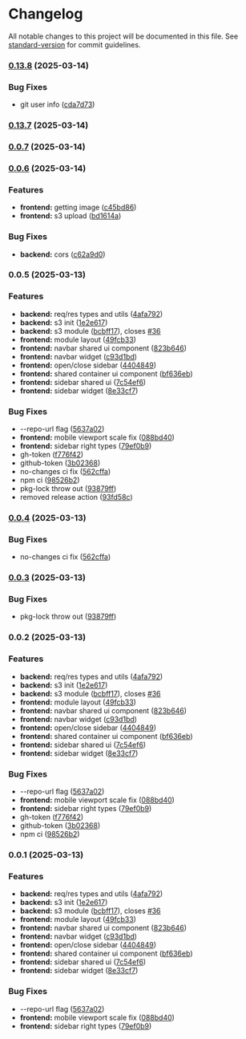 # Changelog

All notable changes to this project will be documented in this file. See [standard-version](https://github.com/conventional-changelog/standard-version) for commit guidelines.

### [0.13.8](https://github.com/idbeholdv18/collider/compare/v0.0.7...v0.13.8) (2025-03-14)


### Bug Fixes

* git user info ([cda7d73](https://github.com/idbeholdv18/collider/commit/cda7d730096277ac7b9b8db1621e930e4a49507b))

### [0.13.7](https://github.com/idbeholdv18/collider/compare/v0.0.7...v0.13.7) (2025-03-14)

### [0.0.7](https://github.com/idbeholdv18/collider/compare/v0.0.6...v0.0.7) (2025-03-14)

### [0.0.6](https://github.com/idbeholdv18/collider/compare/v0.0.5...v0.0.6) (2025-03-14)


### Features

* **frontend:** getting image ([c45bd86](https://github.com/idbeholdv18/collider/commit/c45bd8667bc7e5452fb1a96862612210788e3215))
* **frontend:** s3 upload ([bd1614a](https://github.com/idbeholdv18/collider/commit/bd1614afa1c32e435f79a2d0ddd4774135b586e9))


### Bug Fixes

* **backend:** cors ([c62a9d0](https://github.com/idbeholdv18/collider/commit/c62a9d0f767f2c7124a7d0ef16a901903968d020))

### 0.0.5 (2025-03-13)


### Features

* **backend:** req/res types and utils ([4afa792](https://github.com/idbeholdv18/collider/commit/4afa7923e80159e8096f8f01a908458957a0987c))
* **backend:** s3 init ([1e2e617](https://github.com/idbeholdv18/collider/commit/1e2e617c2dab05c775a4fba9270ec963873db24f))
* **backend:** s3 module ([bcbff17](https://github.com/idbeholdv18/collider/commit/bcbff17a0cea1661acae0235416ee35e1e0c96f6)), closes [#36](https://github.com/idbeholdv18/collider/issues/36)
* **frontend:** module layout ([49fcb33](https://github.com/idbeholdv18/collider/commit/49fcb33ca891002bc2100526f7afb8b468a2fc1d))
* **frontend:** navbar shared ui component ([823b646](https://github.com/idbeholdv18/collider/commit/823b646cc783def094bd3b183048da56e4919ae6))
* **frontend:** navbar widget ([c93d1bd](https://github.com/idbeholdv18/collider/commit/c93d1bd1516f40cf99c8a6b4530c1b027e850cae))
* **frontend:** open/close sidebar ([4404849](https://github.com/idbeholdv18/collider/commit/4404849ccf6cade063358c44789e353fb12a41b3))
* **frontend:** shared container ui component ([bf636eb](https://github.com/idbeholdv18/collider/commit/bf636eb47da3509c4617cb0248983266e638061c))
* **frontend:** sidebar shared ui ([7c54ef6](https://github.com/idbeholdv18/collider/commit/7c54ef62be218519e7b8df2e44132aa7f36d1d88))
* **frontend:** sidebar widget ([8e33cf7](https://github.com/idbeholdv18/collider/commit/8e33cf7b545f82976428df66f19f6b596128569b))


### Bug Fixes

* --repo-url flag ([5637a02](https://github.com/idbeholdv18/collider/commit/5637a0292c9420f719bbdb403e6d94527e7f59e2))
* **frontend:** mobile viewport scale fix ([088bd40](https://github.com/idbeholdv18/collider/commit/088bd401349c60d570e3757335862480b88faf95))
* **frontend:** sidebar right types ([79ef0b9](https://github.com/idbeholdv18/collider/commit/79ef0b925330067e2147019775ea13b3777f2829))
* gh-token ([f776f42](https://github.com/idbeholdv18/collider/commit/f776f42f1b0ca84dc90fe41a298b450570c80855))
* github-token ([3b02368](https://github.com/idbeholdv18/collider/commit/3b02368a081a889d07ddc1a36c063d440287b43c))
* no-changes ci fix ([562cffa](https://github.com/idbeholdv18/collider/commit/562cffa4562f11ac0a289cf1d24eaf5bdf291ba7))
* npm ci ([98526b2](https://github.com/idbeholdv18/collider/commit/98526b2c1f053a55cbec845ae58ad2ce220b287f))
* pkg-lock throw out ([93879ff](https://github.com/idbeholdv18/collider/commit/93879fffcbcb8eb319b2386e2992480d1f14b3bb))
* removed release action ([93fd58c](https://github.com/idbeholdv18/collider/commit/93fd58c730b6548789867d499788ac5ed33dece9))

### [0.0.4](https://github.com/idbeholdv18/collider/compare/v0.0.3...v0.0.4) (2025-03-13)


### Bug Fixes

* no-changes ci fix ([562cffa](https://github.com/idbeholdv18/collider/commit/562cffa4562f11ac0a289cf1d24eaf5bdf291ba7))

### [0.0.3](https://github.com/idbeholdv18/collider/compare/v0.0.2...v0.0.3) (2025-03-13)


### Bug Fixes

* pkg-lock throw out ([93879ff](https://github.com/idbeholdv18/collider/commit/93879fffcbcb8eb319b2386e2992480d1f14b3bb))

### 0.0.2 (2025-03-13)


### Features

* **backend:** req/res types and utils ([4afa792](https://github.com/idbeholdv18/collider/commit/4afa7923e80159e8096f8f01a908458957a0987c))
* **backend:** s3 init ([1e2e617](https://github.com/idbeholdv18/collider/commit/1e2e617c2dab05c775a4fba9270ec963873db24f))
* **backend:** s3 module ([bcbff17](https://github.com/idbeholdv18/collider/commit/bcbff17a0cea1661acae0235416ee35e1e0c96f6)), closes [#36](https://github.com/idbeholdv18/collider/issues/36)
* **frontend:** module layout ([49fcb33](https://github.com/idbeholdv18/collider/commit/49fcb33ca891002bc2100526f7afb8b468a2fc1d))
* **frontend:** navbar shared ui component ([823b646](https://github.com/idbeholdv18/collider/commit/823b646cc783def094bd3b183048da56e4919ae6))
* **frontend:** navbar widget ([c93d1bd](https://github.com/idbeholdv18/collider/commit/c93d1bd1516f40cf99c8a6b4530c1b027e850cae))
* **frontend:** open/close sidebar ([4404849](https://github.com/idbeholdv18/collider/commit/4404849ccf6cade063358c44789e353fb12a41b3))
* **frontend:** shared container ui component ([bf636eb](https://github.com/idbeholdv18/collider/commit/bf636eb47da3509c4617cb0248983266e638061c))
* **frontend:** sidebar shared ui ([7c54ef6](https://github.com/idbeholdv18/collider/commit/7c54ef62be218519e7b8df2e44132aa7f36d1d88))
* **frontend:** sidebar widget ([8e33cf7](https://github.com/idbeholdv18/collider/commit/8e33cf7b545f82976428df66f19f6b596128569b))


### Bug Fixes

* --repo-url flag ([5637a02](https://github.com/idbeholdv18/collider/commit/5637a0292c9420f719bbdb403e6d94527e7f59e2))
* **frontend:** mobile viewport scale fix ([088bd40](https://github.com/idbeholdv18/collider/commit/088bd401349c60d570e3757335862480b88faf95))
* **frontend:** sidebar right types ([79ef0b9](https://github.com/idbeholdv18/collider/commit/79ef0b925330067e2147019775ea13b3777f2829))
* gh-token ([f776f42](https://github.com/idbeholdv18/collider/commit/f776f42f1b0ca84dc90fe41a298b450570c80855))
* github-token ([3b02368](https://github.com/idbeholdv18/collider/commit/3b02368a081a889d07ddc1a36c063d440287b43c))
* npm ci ([98526b2](https://github.com/idbeholdv18/collider/commit/98526b2c1f053a55cbec845ae58ad2ce220b287f))

### 0.0.1 (2025-03-13)


### Features

* **backend:** req/res types and utils ([4afa792](https://github.com/idbeholdv18/collider/commit/4afa7923e80159e8096f8f01a908458957a0987c))
* **backend:** s3 init ([1e2e617](https://github.com/idbeholdv18/collider/commit/1e2e617c2dab05c775a4fba9270ec963873db24f))
* **backend:** s3 module ([bcbff17](https://github.com/idbeholdv18/collider/commit/bcbff17a0cea1661acae0235416ee35e1e0c96f6)), closes [#36](https://github.com/idbeholdv18/collider/issues/36)
* **frontend:** module layout ([49fcb33](https://github.com/idbeholdv18/collider/commit/49fcb33ca891002bc2100526f7afb8b468a2fc1d))
* **frontend:** navbar shared ui component ([823b646](https://github.com/idbeholdv18/collider/commit/823b646cc783def094bd3b183048da56e4919ae6))
* **frontend:** navbar widget ([c93d1bd](https://github.com/idbeholdv18/collider/commit/c93d1bd1516f40cf99c8a6b4530c1b027e850cae))
* **frontend:** open/close sidebar ([4404849](https://github.com/idbeholdv18/collider/commit/4404849ccf6cade063358c44789e353fb12a41b3))
* **frontend:** shared container ui component ([bf636eb](https://github.com/idbeholdv18/collider/commit/bf636eb47da3509c4617cb0248983266e638061c))
* **frontend:** sidebar shared ui ([7c54ef6](https://github.com/idbeholdv18/collider/commit/7c54ef62be218519e7b8df2e44132aa7f36d1d88))
* **frontend:** sidebar widget ([8e33cf7](https://github.com/idbeholdv18/collider/commit/8e33cf7b545f82976428df66f19f6b596128569b))


### Bug Fixes

* --repo-url flag ([5637a02](https://github.com/idbeholdv18/collider/commit/5637a0292c9420f719bbdb403e6d94527e7f59e2))
* **frontend:** mobile viewport scale fix ([088bd40](https://github.com/idbeholdv18/collider/commit/088bd401349c60d570e3757335862480b88faf95))
* **frontend:** sidebar right types ([79ef0b9](https://github.com/idbeholdv18/collider/commit/79ef0b925330067e2147019775ea13b3777f2829))

